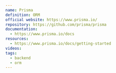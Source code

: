 ```yaml
---
name: Prisma
definition: ORM
official website: https://www.prisma.io/
repository: https://github.com/prisma/prisma
documentation:
  - https://www.prisma.io/docs
resources:
  - https://www.prisma.io/docs/getting-started
videos: 
tags:
  - backend
  - orm
---
```


